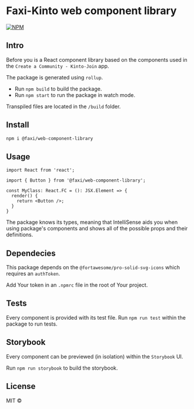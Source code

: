 # Faxi-Kinto web component library

[![NPM](https://img.shields.io/npm/v/@faxi/web-component-library.svg)](https://www.npmjs.com/package/@faxi/web-component-library)

## Intro

Before you is a React component library based on the components used in the `Create a Community - Kinto-Join` app.

The package is generated using `rollup`.

- Run `npm build` to build the package.
- Run `npm start` to run the package in watch mode.

Transpiled files are located in the `/build` folder.

## Install

```bash
npm i @faxi/web-component-library
```

## Usage

```tsx
import React from 'react';

import { Button } from '@faxi/web-component-library';

const MyClass: React.FC = (): JSX.Element => {
  render() {
    return <Button />;
  }
}
```

The package knows its types, meaning that IntelliSense aids you when using package's components and shows all of the possible props and their definitions.

## Dependecies

This package depends on the `@fortawesome/pro-solid-svg-icons` which requires an `authToken`.

Add Your token in an `.npmrc` file in the root of Your project.

## Tests

Every component is provided with its test file. Run `npm run test` within the package to run tests.

## Storybook

Every component can be previewed (in isolation) within the `Storybook` UI.

Run `npm run storybook` to build the storybook.

## License

MIT ©
